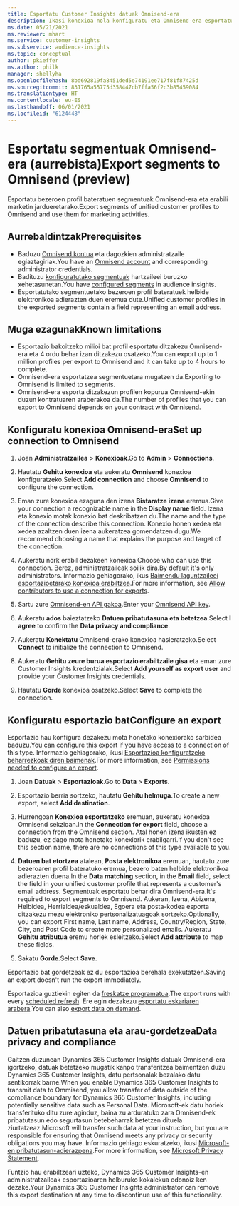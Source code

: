 ```yaml
---
title: Esportatu Customer Insights datuak Omnisend-era
description: Ikasi konexioa nola konfiguratu eta Omnisend-era esportatu.
ms.date: 05/21/2021
ms.reviewer: mhart
ms.service: customer-insights
ms.subservice: audience-insights
ms.topic: conceptual
author: pkieffer
ms.author: philk
manager: shellyha
ms.openlocfilehash: 8bd692819fa8451ded5e74191ee717f81f87425d
ms.sourcegitcommit: 831765a55775d358447cb7ffa56f2c3b85459084
ms.translationtype: HT
ms.contentlocale: eu-ES
ms.lasthandoff: 06/01/2021
ms.locfileid: "6124448"
---
```

# <a name="export-segments-to-omnisend-preview"></a><span data-ttu-id="412f2-103">Esportatu segmentuak Omnisend-era (aurrebista)</span><span class="sxs-lookup"><span data-stu-id="412f2-103">Export segments to Omnisend (preview)</span></span>

<span data-ttu-id="412f2-104">Esportatu bezeroen profil bateratuen segmentuak Omnisend-era eta erabili marketin jardueretarako.</span><span class="sxs-lookup"><span data-stu-id="412f2-104">Export segments of unified customer profiles to Omnisend and use them for marketing activities.</span></span>

## <a name="prerequisites"></a><span data-ttu-id="412f2-105">Aurrebaldintzak</span><span class="sxs-lookup"><span data-stu-id="412f2-105">Prerequisites</span></span>

-   <span data-ttu-id="412f2-106">Baduzu [Omnisend kontua](https://www.omnisend.com/) eta dagozkien administratzaile egiaztagiriak.</span><span class="sxs-lookup"><span data-stu-id="412f2-106">You have an [Omnisend account](https://www.omnisend.com/) and corresponding administrator credentials.</span></span>
-   <span data-ttu-id="412f2-107">Badituzu [konfiguratutako segmentuak](segments.md) hartzaileei buruzko xehetasunetan.</span><span class="sxs-lookup"><span data-stu-id="412f2-107">You have [configured segments](segments.md) in audience insights.</span></span>
-   <span data-ttu-id="412f2-108">Esportatutako segmentuetako bezeroen profil bateratuek helbide elektronikoa adierazten duen eremua dute.</span><span class="sxs-lookup"><span data-stu-id="412f2-108">Unified customer profiles in the exported segments contain a field representing an email address.</span></span>

## <a name="known-limitations"></a><span data-ttu-id="412f2-109">Muga ezagunak</span><span class="sxs-lookup"><span data-stu-id="412f2-109">Known limitations</span></span>

- <span data-ttu-id="412f2-110">Esportazio bakoitzeko milioi bat profil esportatu ditzakezu Omnisend-era eta 4 ordu behar izan ditzakezu osatzeko.</span><span class="sxs-lookup"><span data-stu-id="412f2-110">You can export up to 1 million profiles per export to Omnisend and it can take up to 4 hours to complete.</span></span>
- <span data-ttu-id="412f2-111">Omnisend-era esportatzea segmentuetara mugatzen da.</span><span class="sxs-lookup"><span data-stu-id="412f2-111">Exporting to Omnisend is limited to segments.</span></span>
- <span data-ttu-id="412f2-112">Omnisend-era esporta ditzakezun profilen kopurua Omnisend-ekin duzun kontratuaren araberakoa da.</span><span class="sxs-lookup"><span data-stu-id="412f2-112">The number of profiles that you can export to Omnisend depends on your contract with Omnisend.</span></span>

## <a name="set-up-connection-to-omnisend"></a><span data-ttu-id="412f2-113">Konfiguratu konexioa Omnisend-era</span><span class="sxs-lookup"><span data-stu-id="412f2-113">Set up connection to Omnisend</span></span>

1. <span data-ttu-id="412f2-114">Joan **Administratzailea** > **Konexioak**.</span><span class="sxs-lookup"><span data-stu-id="412f2-114">Go to **Admin** > **Connections**.</span></span>

1. <span data-ttu-id="412f2-115">Hautatu **Gehitu konexioa** eta aukeratu **Omnisend** konexioa konfiguratzeko.</span><span class="sxs-lookup"><span data-stu-id="412f2-115">Select **Add connection** and choose **Omnisend** to configure the connection.</span></span>

1. <span data-ttu-id="412f2-116">Eman zure konexioa ezaguna den izena **Bistaratze izena** eremua.</span><span class="sxs-lookup"><span data-stu-id="412f2-116">Give your connection a recognizable name in the **Display name** field.</span></span> <span data-ttu-id="412f2-117">Izena eta konexio motak konexio bat deskribatzen du.</span><span class="sxs-lookup"><span data-stu-id="412f2-117">The name and the type of the connection describe this connection.</span></span> <span data-ttu-id="412f2-118">Konexio honen xedea eta xedea azaltzen duen izena aukeratzea gomendatzen dugu.</span><span class="sxs-lookup"><span data-stu-id="412f2-118">We recommend choosing a name that explains the purpose and target of the connection.</span></span>

1. <span data-ttu-id="412f2-119">Aukeratu nork erabil dezakeen konexioa.</span><span class="sxs-lookup"><span data-stu-id="412f2-119">Choose who can use this connection.</span></span> <span data-ttu-id="412f2-120">Berez, administratzaileak soilik dira.</span><span class="sxs-lookup"><span data-stu-id="412f2-120">By default it's only administrators.</span></span> <span data-ttu-id="412f2-121">Informazio gehiagorako, ikus [Baimendu laguntzaileei esportazioetarako konexioa erabiltzea](connections.md#allow-contributors-to-use-a-connection-for-exports).</span><span class="sxs-lookup"><span data-stu-id="412f2-121">For more information, see [Allow contributors to use a connection for exports](connections.md#allow-contributors-to-use-a-connection-for-exports).</span></span>

1. <span data-ttu-id="412f2-122">Sartu zure [Omnisend-en API gakoa](https://support.omnisend.com/en/articles/1061890-generating-api-key).</span><span class="sxs-lookup"><span data-stu-id="412f2-122">Enter your [Omnisend API key](https://support.omnisend.com/en/articles/1061890-generating-api-key).</span></span>

1. <span data-ttu-id="412f2-123">Aukeratu **ados** baieztatzeko **Datuen pribatutasuna eta betetzea**.</span><span class="sxs-lookup"><span data-stu-id="412f2-123">Select **I agree** to confirm the **Data privacy and compliance**.</span></span>

1. <span data-ttu-id="412f2-124">Aukeratu **Konektatu** Omnisend-erako konexioa hasieratzeko.</span><span class="sxs-lookup"><span data-stu-id="412f2-124">Select **Connect** to initialize the connection to Omnisend.</span></span>

1. <span data-ttu-id="412f2-125">Aukeratu **Gehitu zeure burua esportazio erabiltzaile gisa** eta eman zure Customer Insights kredentzialak.</span><span class="sxs-lookup"><span data-stu-id="412f2-125">Select **Add yourself as export user** and provide your Customer Insights credentials.</span></span>

1. <span data-ttu-id="412f2-126">Hautatu **Gorde** konexioa osatzeko.</span><span class="sxs-lookup"><span data-stu-id="412f2-126">Select **Save** to complete the connection.</span></span>

## <a name="configure-an-export"></a><span data-ttu-id="412f2-127">Konfiguratu esportazio bat</span><span class="sxs-lookup"><span data-stu-id="412f2-127">Configure an export</span></span>

<span data-ttu-id="412f2-128">Esportazio hau konfigura dezakezu mota honetako konexiorako sarbidea baduzu.</span><span class="sxs-lookup"><span data-stu-id="412f2-128">You can configure this export if you have access to a connection of this type.</span></span> <span data-ttu-id="412f2-129">Informazio gehiagorako, ikusi [Esportazioa konfiguratzeko beharrezkoak diren baimenak](export-destinations.md#set-up-a-new-export).</span><span class="sxs-lookup"><span data-stu-id="412f2-129">For more information, see [Permissions needed to configure an export](export-destinations.md#set-up-a-new-export).</span></span>

1. <span data-ttu-id="412f2-130">Joan **Datuak** > **Esportazioak**.</span><span class="sxs-lookup"><span data-stu-id="412f2-130">Go to **Data** > **Exports**.</span></span>

1. <span data-ttu-id="412f2-131">Esportazio berria sortzeko, hautatu **Gehitu helmuga**.</span><span class="sxs-lookup"><span data-stu-id="412f2-131">To create a new export, select **Add destination**.</span></span>

1. <span data-ttu-id="412f2-132">Hurrengoan **Konexioa esportatzeko** eremuan, aukeratu konexioa Omnisend sekzioan.</span><span class="sxs-lookup"><span data-stu-id="412f2-132">In the **Connection for export** field, choose a connection from the Omnisend section.</span></span> <span data-ttu-id="412f2-133">Atal honen izena ikusten ez baduzu, ez dago mota honetako konexiorik erabilgarri.</span><span class="sxs-lookup"><span data-stu-id="412f2-133">If you don't see this section name, there are no connections of this type available to you.</span></span>

1. <span data-ttu-id="412f2-134">**Datuen bat etortzea** atalean, **Posta elektronikoa** eremuan, hautatu zure bezeroaren profil bateratuko eremua, bezero baten helbide elektronikoa adierazten duena.</span><span class="sxs-lookup"><span data-stu-id="412f2-134">In the **Data matching** section, in the **Email** field, select the field in your unified customer profile that represents a customer's email address.</span></span> <span data-ttu-id="412f2-135">Segmentuak esportatu behar dira Omnisend-era.</span><span class="sxs-lookup"><span data-stu-id="412f2-135">It's required to export segments to Omnisend.</span></span> <span data-ttu-id="412f2-136">Aukeran, Izena, Abizena, Helbidea, Herrialdea/eskualdea, Egoera eta posta-kodea esporta ditzakezu mezu elektroniko pertsonalizatuagoak sortzeko.</span><span class="sxs-lookup"><span data-stu-id="412f2-136">Optionally, you can export First name, Last name, Address, Country/Region, State, City, and Post Code to create more personalized emails.</span></span> <span data-ttu-id="412f2-137">Aukeratu **Gehitu atributua** eremu horiek esleitzeko.</span><span class="sxs-lookup"><span data-stu-id="412f2-137">Select **Add attribute** to map these fields.</span></span>

1. <span data-ttu-id="412f2-138">Sakatu **Gorde**.</span><span class="sxs-lookup"><span data-stu-id="412f2-138">Select **Save**.</span></span>

<span data-ttu-id="412f2-139">Esportazio bat gordetzeak ez du esportazioa berehala exekutatzen.</span><span class="sxs-lookup"><span data-stu-id="412f2-139">Saving an export doesn't run the export immediately.</span></span>

<span data-ttu-id="412f2-140">Esportazioa guztiekin egiten da [freskatze programatua](system.md#schedule-tab).</span><span class="sxs-lookup"><span data-stu-id="412f2-140">The export runs with every [scheduled refresh](system.md#schedule-tab).</span></span> <span data-ttu-id="412f2-141">Ere egin dezakezu [esportatu eskariaren arabera](export-destinations.md#run-exports-on-demand).</span><span class="sxs-lookup"><span data-stu-id="412f2-141">You can also [export data on demand](export-destinations.md#run-exports-on-demand).</span></span> 


## <a name="data-privacy-and-compliance"></a><span data-ttu-id="412f2-142">Datuen pribatutasuna eta arau-gordetzea</span><span class="sxs-lookup"><span data-stu-id="412f2-142">Data privacy and compliance</span></span>

<span data-ttu-id="412f2-143">Gaitzen duzunean Dynamics 365 Customer Insights datuak Omnisend-era igortzeko, datuak betetzeko mugatik kanpo transferitzea baimentzen duzu Dynamics 365 Customer Insights, datu pertsonalak bezalako datu sentikorrak barne.</span><span class="sxs-lookup"><span data-stu-id="412f2-143">When you enable Dynamics 365 Customer Insights to transmit data to Ommisend, you allow transfer of data outside of the compliance boundary for Dynamics 365 Customer Insights, including potentially sensitive data such as Personal Data.</span></span> <span data-ttu-id="412f2-144">Microsoft-ek datu horiek transferituko ditu zure aginduz, baina zu arduratuko zara Omnisend-ek pribatutasun edo segurtasun betebeharrak betetzen dituela ziurtatzeaz.</span><span class="sxs-lookup"><span data-stu-id="412f2-144">Microsoft will transfer such data at your instruction, but you are responsible for ensuring that Omnisend meets any privacy or security obligations you may have.</span></span> <span data-ttu-id="412f2-145">Informazio gehiago eskuratzeko, ikusi [Microsoft-en pribatutasun-adierazpena](https://go.microsoft.com/fwlink/?linkid=396732).</span><span class="sxs-lookup"><span data-stu-id="412f2-145">For more information, see [Microsoft Privacy Statement](https://go.microsoft.com/fwlink/?linkid=396732).</span></span>

<span data-ttu-id="412f2-146">Funtzio hau erabiltzeari uzteko, Dynamics 365 Customer Insights-en administratzaileak esportazioaren helburuko kokalekua edonoiz ken dezake.</span><span class="sxs-lookup"><span data-stu-id="412f2-146">Your Dynamics 365 Customer Insights administrator can remove this export destination at any time to discontinue use of this functionality.</span></span>
